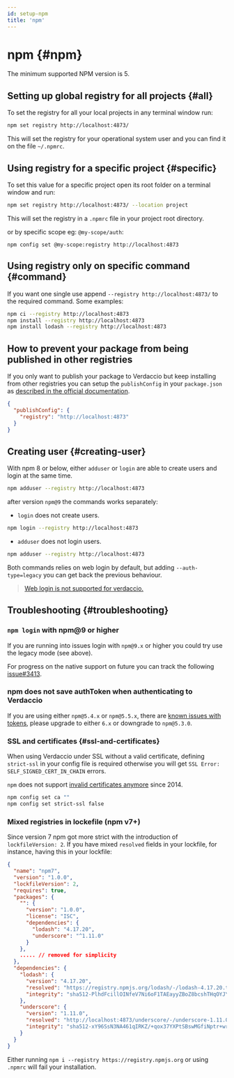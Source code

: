 ```yaml
---
id: setup-npm
title: 'npm'
---
```


# npm {#npm}

The minimum supported NPM version is 5.

## Setting up global registry for all projects {#all}

To set the registry for all your local projects in any terminal window run:

```bash
npm set registry http://localhost:4873/
```

This will set the registry for your operational system user and you can find it on the file `~/.npmrc`.

## Using registry for a specific project {#specific}

To set this value for a specific project open its root folder on a terminal window and run:

```bash
npm set registry http://localhost:4873/ --location project
```

This will set the registry in a `.npmrc` file in your project root directory.

or by specific scope eg: `@my-scope/auth`:

```
npm config set @my-scope:registry http://localhost:4873
```

## Using registry only on specific command {#command}

If you want one single use append `--registry http://localhost:4873/` to the required command.
Some examples:

```bash
npm ci --registry http://localhost:4873
npm install --registry http://localhost:4873
npm install lodash --registry http://localhost:4873
```

## How to prevent your package from being published in other registries

If you only want to publish your package to Verdaccio but keep installing from other registries you can setup the `publishConfig` in your `package.json` as [described in the official documentation](https://docs.npmjs.com/cli/v8/using-npm/registry#how-can-i-prevent-my-package-from-being-published-in-the-official-registry).

```json
{
  "publishConfig": {
    "registry": "http://localhost:4873"
  }
}
```

## Creating user {#creating-user}

With npm 8 or below, either `adduser` or `login` are able to create users and login at the same time.

```bash
npm adduser --registry http://localhost:4873
```

after version `npm@9` the commands works separately:

- `login` does not create users.

```bash
npm login --registry http://localhost:4873
```

- `adduser` does not login users.

```bash
npm adduser --registry http://localhost:4873
```

Both commands relies on web login by default, but adding `--auth-type=legacy` you can get back the previous behaviour.

> [Web login is not supported for verdaccio.](https://github.com/verdaccio/verdaccio/issues/3413)

## Troubleshooting {#troubleshooting}

### `npm login` with npm@9 or higher

If you are running into issues login with `npm@9.x` or higher you could try use the legacy mode (see above).

For progress on the native support on future you can track the following [issue#3413](https://github.com/verdaccio/verdaccio/issues/3413).

### npm does not save authToken when authenticating to Verdaccio

If you are using either `npm@5.4.x` or `npm@5.5.x`, there are [known issues with tokens](https://github.com/verdaccio/verdaccio/issues/509#issuecomment-359193762), please upgrade to either `6.x` or downgrade to `npm@5.3.0`.

### SSL and certificates {#ssl-and-certificates}

When using Verdaccio under SSL without a valid certificate, defining `strict-ssl` in your config file is required otherwise you will get `SSL Error: SELF_SIGNED_CERT_IN_CHAIN` errors.

`npm` does not support [invalid certificates anymore](https://blog.npmjs.org/post/78085451721/npms-self-signed-certificate-is-no-more) since 2014.

```bash
npm config set ca ""
npm config set strict-ssl false
```

### Mixed registries in lockefile (npm v7+)

Since version 7 npm got more strict with the introduction of `lockfileVersion: 2`. If you have mixed `resolved` fields in your lockfile, for instance, having this in your lockfile:

```json
{
  "name": "npm7",
  "version": "1.0.0",
  "lockfileVersion": 2,
  "requires": true,
  "packages": {
    "": {
      "version": "1.0.0",
      "license": "ISC",
      "dependencies": {
        "lodash": "4.17.20",
        "underscore": "^1.11.0"
      }
    },
    ..... // removed for simplicity
  },
  "dependencies": {
    "lodash": {
      "version": "4.17.20",
      "resolved": "https://registry.npmjs.org/lodash/-/lodash-4.17.20.tgz",
      "integrity": "sha512-PlhdFcillOINfeV7Ni6oF1TAEayyZBoZ8bcshTHqOYJYlrqzRK5hagpagky5o4HfCzzd1TRkXPMFq6cKk9rGmA=="
    },
    "underscore": {
      "version": "1.11.0",
      "resolved": "http://localhost:4873/underscore/-/underscore-1.11.0.tgz",
      "integrity": "sha512-xY96SsN3NA461qIRKZ/+qox37YXPtSBswMGfiNptr+wrt6ds4HaMw23TP612fEyGekRE6LNRiLYr/aqbHXNedw=="
    }
  }
}
```

Either running `npm i --registry https://registry.npmjs.org` or using `.npmrc` will fail your installation.
